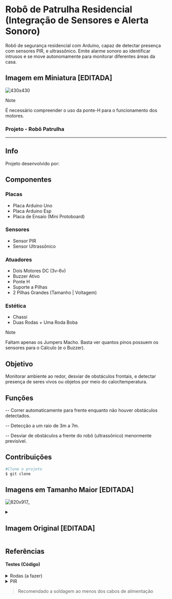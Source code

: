 # Robô de Patrulha Residencial (Integração de Sensores e Alerta Sonoro)
Robô de segurança residencial com Arduino, capaz de detectar presença com sensores PIR, e ultrassônico. Emite alarme sonoro ao identificar intrusos e se move autonomamente para monitorar diferentes áreas da casa.
<h2> Imagem em Miniatura [EDITADA] </h2>

![430x430](https://github.com/user-attachments/assets/3fcf40a7-da7c-41e9-9e30-e49a3ae93f52)



>[!Note]
> É necessário compreender o uso da ponte-H para o funcionamento dos motores.

 
 ### Projeto - Robô Patrulha
---
 ## Info

 Projeto desenvolvido por:

 ## Componentes
### Placas
 - Placa Arduino Uno 
 - Placa Arduino Esp
 - Placa de Ensaio (Mini Protoboard)
   
### Sensores
 - Sensor PIR
 - Sensor Ultrassônico
   
### Atuadores
 - Dois Motores DC (3v-6v)
 - Buzzer Ativo
 - Ponte H 
 - Suporte a Pilhas
 -  2 Pilhas Grandes (Tamanho | Voltagem)
   
### Estética
 - Chassi
 - Duas Rodas + Uma Roda Boba
   
>[!Note]
> Faltam apenas os Jumpers Macho. Basta ver quantos pinos possuem os sensores para o Cálculo (e o Buzzer).

 ## Objetivo

 Monitorar ambiente ao redor, desviar de obstáculos frontais, e detectar presença de seres vivos ou objetos por meio do calor/temperatura.

 ## Funções

 -- Correr automaticamente para frente enquanto não houver obstáculos detectados.
 
 -- Detecção a um raio de 3m a 7m.
 
 -- Desviar de obstáculos a frente do robô (ultrassõnico) menormente previsível.

 ## Contribuições

 ``` bash
 #Clone o projeto
 $ git clone

```

<h2> Imagens em Tamanho Maior [EDITADA]</h2>

![820x917_](https://github.com/user-attachments/assets/74cfa81d-6869-4b4c-a858-b1584da04868)

<details>
  <summary>
<h2> Imagem Original [EDITADA] </h2> </summary>

![Foto do robô (Editada) (2)](https://github.com/user-attachments/assets/25fde635-f954-4c63-bb62-54488ad9be7c)

</details>

 ## Referências





#### Testes (Código)
<details> <!-- Permite o uso de uma seção interativa -->
  
<summary> Rodas (a fazer) </summary> <!-- Título da Seção Interativa -->
<h1> Teste das Rodas </h1>
<h2> C++ </h2>

 ~~~C++

void setup() {
}
~~~
</details> <!-- Identifica Final da Seção Interativa -->

<details>
<summary> PIR </summary>
<h1> Teste do Sensor PIR</h1>
<h2> C++ </h2>
  
~~~C++

/* Código - Teste - PIR 
Produzido para:
 
-- Melhor configuração da sensibilidade
-- Calibração do Sensor
-- Análise de erros físicos ou bugs */

#define PIR 2 // Pino de dados do PIR
#define LED 3 // Pino de alimentação da LED 

/* Não ligue a LED sem Resistor  | Não necessita do LED para o Teste*/

void setup() {

	pinMode(PIR, INPUT); // Define PIR (Conexão ao Pino) para Entrada de Dados ao Arduino
	pinMode(LED, OUTPUT); // Define LED para Saída de Dados do Arduino
	Serial.begin(9600); // Conexão Serial para Amostra/Avaliação dos Dados
}	

void loop() {

	if (digitalRead(PIR == HIGH)) {        // Se o sensor PIR ler e reagir com impulso elétrico alto.. (Detectar calor)
		digitalWrite(LED, HIGH);      // Envie (write) energia (HIGH) máxima da porta 2 (LED) do arduino (5v)  para LED  // Liga a LED  
		Serial.write("Algo quente ou alguém próximo a máquina"); // Enviar mensagem para Monitor Serial  //Confirme no Monitor Serial (Computador + IDE)
	} else {
		digitalWrite(LED, LOW); //Envie a energia mínima (LOW) do Arduino (0v) da porta 2 (LED) para a LED // Desliga a LED
		}
}
	
	
~~~
</details>

> Recomendado a soldagem ao menos dos cabos de alimentação
> 
